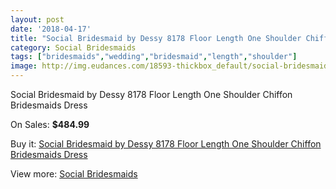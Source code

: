 ```yaml
---
layout: post
date: '2018-04-17'
title: "Social Bridesmaid by Dessy 8178 Floor Length One Shoulder Chiffon Bridesmaids Dress"
category: Social Bridesmaids
tags: ["bridesmaids","wedding","bridesmaid","length","shoulder"]
image: http://img.eudances.com/18593-thickbox_default/social-bridesmaid-by-dessy-8178-floor-length-one-shoulder-chiffon-bridesmaids-dress.jpg
---
```

Social Bridesmaid by Dessy 8178 Floor Length One Shoulder Chiffon Bridesmaids Dress

On Sales: **$484.99**
<a href="https://www.eudances.com/en/social-bridesmaids/5511-social-bridesmaid-by-dessy-8178-floor-length-one-shoulder-chiffon-bridesmaids-dress.html"><amp-img layout="responsive" width="600" height="600" src="//img.eudances.com/18593-thickbox_default/social-bridesmaid-by-dessy-8178-floor-length-one-shoulder-chiffon-bridesmaids-dress.jpg" alt="Social Bridesmaid by Dessy 8178 Floor Length One Shoulder Chiffon Bridesmaids Dress 0" /></a>
<a href="https://www.eudances.com/en/social-bridesmaids/5511-social-bridesmaid-by-dessy-8178-floor-length-one-shoulder-chiffon-bridesmaids-dress.html"><amp-img layout="responsive" width="600" height="600" src="//img.eudances.com/18594-thickbox_default/social-bridesmaid-by-dessy-8178-floor-length-one-shoulder-chiffon-bridesmaids-dress.jpg" alt="Social Bridesmaid by Dessy 8178 Floor Length One Shoulder Chiffon Bridesmaids Dress 1" /></a>

Buy it: [Social Bridesmaid by Dessy 8178 Floor Length One Shoulder Chiffon Bridesmaids Dress](https://www.eudances.com/en/social-bridesmaids/5511-social-bridesmaid-by-dessy-8178-floor-length-one-shoulder-chiffon-bridesmaids-dress.html "Social Bridesmaid by Dessy 8178 Floor Length One Shoulder Chiffon Bridesmaids Dress")

View more: [Social Bridesmaids](https://www.eudances.com/en/66-Social-Bridesmaids "Social Bridesmaids")
